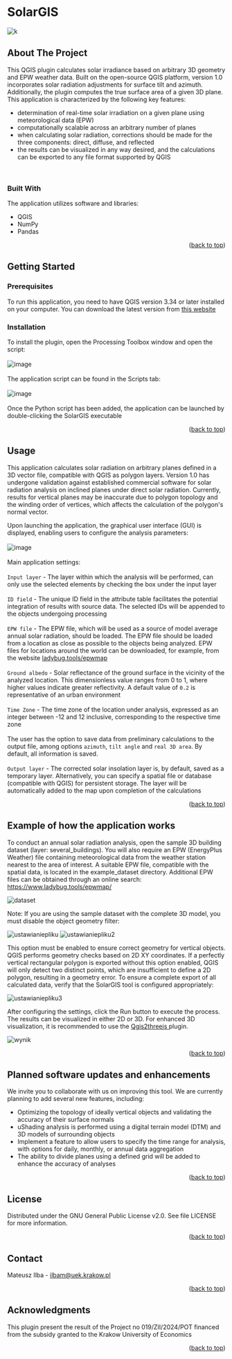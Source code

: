 <a name="readme-top"></a>
# SolarGIS

![k](https://github.com/MateuszIlba/SolarGIS/assets/50248287/d9d6daaa-2d57-4d85-86fd-9b65845d82c4)

## About The Project

This QGIS plugin calculates solar irradiance based on arbitrary 3D geometry and EPW weather data. Built on the open-source QGIS platform, version 1.0 incorporates solar radiation adjustments for surface tilt and azimuth. Additionally, the plugin computes the true surface area of a given 3D plane.<br>
This application is characterized by the following key features:<br>
<ul>
  <li>determination of real-time solar irradiation on a given plane using meteorological data (EPW)</li>
  <li>computationally scalable across an arbitrary number of planes</li>
  <li>when calculating solar radiation, corrections should be made for the three components: direct, diffuse, and reflected</li>
  <li>the results can be visualized in any way desired, and the calculations can be exported to any file format supported by QGIS</li>
</ul><br>


### Built With

The application utilizes software and libraries: 
<ul>
<li>QGIS</li>
<li>NumPy</li>
<li>Pandas</li>
</ul>
<p align="right">(<a href="#readme-top">back to top</a>)</p>

## Getting Started
### Prerequisites

To run this application, you need to have QGIS version 3.34 or later installed on your computer. You can download the latest version from <a href="https://qgis.org/en/site/forusers/download.html"> this website </a>

### Installation

To install the plugin, open the Processing Toolbox window and open the script:<br><br>
![image](https://github.com/MateuszIlba/SolarGIS/assets/50248287/ea75490a-5680-4c1b-901a-20a9de189bec)<br><br>
The application script can be found in the Scripts tab:<br><br>
![image](https://github.com/MateuszIlba/SolarGIS/assets/50248287/8dfe83c6-0e0f-42d2-bc25-a99125849560)<br><br>
Once the Python script has been added, the application can be launched by double-clicking the SolarGIS executable
<p align="right">(<a href="#readme-top">back to top</a>)</p>

## Usage

This application calculates solar radiation on arbitrary planes defined in a 3D vector file, compatible with QGIS as polygon layers. Version 1.0 has undergone validation against established commercial software for solar radiation analysis on inclined planes under direct solar radiation. Currently, results for vertical planes may be inaccurate due to polygon topology and the winding order of vertices, which affects the calculation of the polygon's normal vector.

Upon launching the application, the graphical user interface (GUI) is displayed, enabling users to configure the analysis parameters:<br><br>
![image](https://github.com/MateuszIlba/SolarGIS/assets/50248287/6abd2d56-1498-4245-90d5-5f45b2aa501d)<br><br>
Main application settings:<br><br>
 `Input layer` - The layer within which the analysis will be performed, can only use the selected elements by checking the box under the input layer<br><br>
 `ID field` - The unique ID field in the attribute table facilitates the potential integration of results with source data. The selected IDs will be appended to the objects undergoing processing<br><br>
 `EPW file` - The EPW file, which will be used as a source of model average annual solar radiation, should be loaded. The EPW file should be loaded from a location as close as possible to the objects being analyzed. EPW files for locations around the world can be downloaded, for example, from the website <a href="https://www.ladybug.tools/epwmap/">ladybug.tools/epwmap</a><br><br>
 `Ground albedo` - Solar reflectance of the ground surface in the vicinity of the analyzed location. This dimensionless value ranges from 0 to 1, where higher values indicate greater reflectivity. A default value of `0.2` is representative of an urban environment<br><br>
 `Time Zone` - The time zone of the location under analysis, expressed as an integer between -12 and 12 inclusive, corresponding to the respective time zone <br><br>
 The user has the option to save data from preliminary calculations to the output file, among options `azimuth`, `tilt angle` and `real 3D area`. By default, all information is saved. <br><br>
 `Output layer` - The corrected solar insolation layer is, by default, saved as a temporary layer.  Alternatively, you can specify a spatial file or database (compatible with QGIS) for persistent storage. The layer will be automatically added to the map upon completion of the calculations<br>

<p align="right">(<a href="#readme-top">back to top</a>)</p>

## Example of how the application works

To conduct an annual solar radiation analysis, open the sample 3D building dataset (layer: several_buildings). You will also require an EPW (EnergyPlus Weather) file containing meteorological data from the weather station nearest to the area of interest. A suitable EPW file, compatible with the spatial data, is located in the example_dataset directory. Additional EPW files can be obtained through an online search: <a href="https://www.ladybug.tools/epwmap/"> https://www.ladybug.tools/epwmap/ </a>

![dataset](https://github.com/user-attachments/assets/7420b8b6-7a99-4e11-b43e-4abc5282c807)

Note: If you are using the sample dataset with the complete 3D model, you must disable the object geometry filter:

![ustawianiepliku](https://github.com/user-attachments/assets/bd1c209d-1b28-42bc-862d-144217665bdd)
![ustawianiepliku2](https://github.com/user-attachments/assets/fae23552-1119-48da-bad2-a90d1a222350)

This option must be enabled to ensure correct geometry for vertical objects. QGIS performs geometry checks based on 2D XY coordinates. If a perfectly vertical rectangular polygon is exported without this option enabled, QGIS will only detect two distinct points, which are insufficient to define a 2D polygon, resulting in a geometry error. To ensure a complete export of all calculated data, verify that the SolarGIS tool is configured appropriately:

![ustawianiepliku3](https://github.com/user-attachments/assets/b5f11c20-4055-40aa-acf6-30779f65a770)

After configuring the settings, click the Run button to execute the process. The results can be visualized in either 2D or 3D. For enhanced 3D visualization, it is recommended to use the  <a href="https://plugins.qgis.org/plugins/Qgis2threejs/"> Qgis2threejs </a> plugin.

![wynik](https://github.com/user-attachments/assets/9042c79b-2bca-4bb4-b51f-79f1de279b2c)

<p align="right">(<a href="#readme-top">back to top</a>)</p>

## Planned software updates and enhancements

We invite you to collaborate with us on improving this tool. We are currently planning to add several new features, including:
<ul>
<li>Optimizing the topology of ideally vertical objects and validating the accuracy of their surface normals</li>
<li>uShading analysis is performed using a digital terrain model (DTM) and 3D models of surrounding objects</li>
<li>Implement a feature to allow users to specify the time range for analysis, with options for daily, monthly, or annual data aggregation</li>
<li>The ability to divide planes using a defined grid will be added to enhance the accuracy of analyses</li>
</ul>

<p align="right">(<a href="#readme-top">back to top</a>)</p>

## License
Distributed under the GNU General Public License v2.0. See file LICENSE for more information.
<p align="right">(<a href="#readme-top">back to top</a>)</p>

## Contact
Mateusz Ilba - ilbam@uek.krakow.pl
<p align="right">(<a href="#readme-top">back to top</a>)</p>

## Acknowledgments
This plugin present the result of the Project no 019/ZII/2024/POT financed from the subsidy granted to the Krakow University of
Economics
<p align="right">(<a href="#readme-top">back to top</a>)</p>
